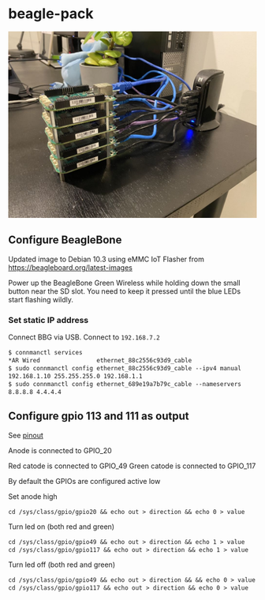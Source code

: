 # beagle-pack
![Photo of the hardware](beagle-pack.JPG)
## Configure BeagleBone

Updated image to Debian 10.3 using eMMC IoT Flasher from https://beagleboard.org/latest-images

Power up the BeagleBone Green Wireless while holding down the small button near the SD slot. You need to keep it pressed until the blue LEDs start flashing wildly.

### Set static IP address

Connect BBG via USB. Connect to `192.168.7.2`

```
$ connmanctl services
*AR Wired                ethernet_88c2556c93d9_cable
$ sudo connmanctl config ethernet_88c2556c93d9_cable --ipv4 manual 192.168.1.10 255.255.255.0 192.168.1.1
$ sudo connmanctl config ethernet_689e19a7b79c_cable --nameservers 8.8.8.8 4.4.4.4
```

## Configure gpio 113 and 111 as output

See [pinout](https://seeeddoc.github.io/BeagleBone_Green/)

Anode is connected to GPIO_20

Red catode is connected to GPIO_49
Green catode is connected to GPIO_117

By default the GPIOs are configured active low

Set anode high
```
cd /sys/class/gpio/gpio20 && echo out > direction && echo 0 > value
```

Turn led on (both red and green)
```
cd /sys/class/gpio/gpio49 && echo out > direction && echo 1 > value
cd /sys/class/gpio/gpio117 && echo out > direction && echo 1 > value
```

Turn led off (both red and green)
```
cd /sys/class/gpio/gpio49 && echo out > direction && && echo 0 > value
cd /sys/class/gpio/gpio117 && echo out > direction && echo 0 > value
```
